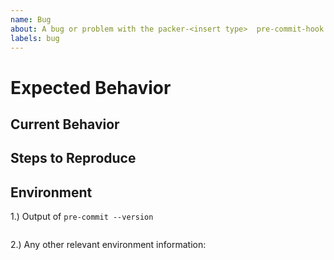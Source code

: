 ```yaml
---
name: Bug
about: A bug or problem with the packer-<insert type>  pre-commit-hook
labels: bug
---
```


<!-- Please provide a general summary of the issue in the Title above -->

# Expected Behavior

<!-- Explain what you expect to happen -->

## Current Behavior

<!-- Explain what actually happens -->

## Steps to Reproduce

<!-- Explain how to reproduce the problem -->
<!-- If relevant, include code, screenshots or links -->

## Environment

1.) Output of `pre-commit --version`

```sh

```

2.) Any other relevant environment information:

```sh

```
